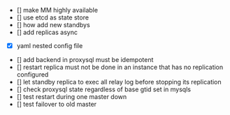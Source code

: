- [] make MM highly available
- [] use etcd as state store
- [] how add new standbys 
- [] add replicas async 
- [x] yaml nested config file 
- [] add backend in proxysql must be idempotent
- [] restart replica must not be done in an instance that has no replication configured
- [] let standby replica to exec all relay log before stopping its replication
- [] check proxysql state regardless of base gtid set in mysqls
- [] test restart during one master down 
- [] test failover to old master 